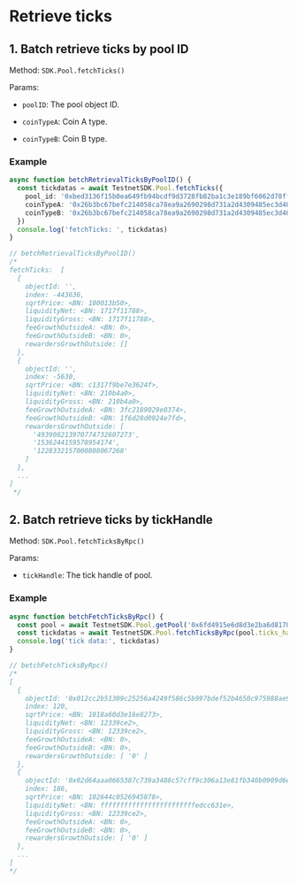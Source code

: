 # Retrieve ticks

## 1. Batch retrieve ticks by pool ID

Method: `SDK.Pool.fetchTicks()`

Params:

  + `poolID`: The pool object ID.

  + `coinTypeA`: Coin A type.

  + `coinTypeB`: Coin B type.

### Example

```typescript
async function betchRetrievalTicksByPoolID() {
  const tickdatas = await TestnetSDK.Pool.fetchTicks({
    pool_id: '0xbed3136f15b0ea649fb94bcdf9d3728fb82ba1c3e189bf6062d78ff547850054',
    coinTypeA: '0x26b3bc67befc214058ca78ea9a2690298d731a2d4309485ec3d40198063c4abc::usdt::USDT',
    coinTypeB: '0x26b3bc67befc214058ca78ea9a2690298d731a2d4309485ec3d40198063c4abc::cetus::CETUS',
  })
  console.log('fetchTicks: ', tickdatas)
}

// betchRetrievalTicksByPoolID()
/*
fetchTicks:  [
  {
    objectId: '',
    index: -443636,
    sqrtPrice: <BN: 100013b50>,
    liquidityNet: <BN: 1717f11788>,
    liquidityGross: <BN: 1717f11788>,
    feeGrowthOutsideA: <BN: 0>,
    feeGrowthOutsideB: <BN: 0>,
    rewardersGrowthOutside: []
  },
  {
    objectId: '',
    index: -5630,
    sqrtPrice: <BN: c1317f9be7e3624f>,
    liquidityNet: <BN: 210b4a0>,
    liquidityGross: <BN: 210b4a0>,
    feeGrowthOutsideA: <BN: 3fc2189029e0374>,
    feeGrowthOutsideB: <BN: 1f6d28d0924e7fd>,
    rewardersGrowthOutside: [
      '493908213970774732607273',
      '1536244159578954174',
      '1228332157000808067268'
    ]
  },
  ...
]
 */
```

## 2. Batch retrieve ticks by tickHandle

Method: `SDK.Pool.fetchTicksByRpc()`

Params:

  + `tickHandle`: The tick handle of pool.

### Example

```typescript
async function betchFetchTicksByRpc() {
  const pool = await TestnetSDK.Pool.getPool('0x6fd4915e6d8d3e2ba6d81787046eb948ae36fdfc75dad2e24f0d4aaa2417a416')
  const tickdatas = await TestnetSDK.Pool.fetchTicksByRpc(pool.ticks_handle)
  console.log('tick data:', tickdatas)
}

// betchFetchTicksByRpc()
/*
[
  {
    objectId: '0x012cc2b51309c25256a4249f586c5b997bdef52b4650c975988ae951083f3d07',
    index: 120,
    sqrtPrice: <BN: 1018a60d3e16e8273>,
    liquidityNet: <BN: 12339ce2>,
    liquidityGross: <BN: 12339ce2>,
    feeGrowthOutsideA: <BN: 0>,
    feeGrowthOutsideB: <BN: 0>,
    rewardersGrowthOutside: [ '0' ]
  },
  {
    objectId: '0x02d64aaa0665387c739a3488c57cff9c306a13e81fb340b0909d6e1f3339018d',
    index: 186,
    sqrtPrice: <BN: 102644c0526945878>,
    liquidityNet: <BN: ffffffffffffffffffffffffedcc631e>,
    liquidityGross: <BN: 12339ce2>,
    feeGrowthOutsideA: <BN: 0>,
    feeGrowthOutsideB: <BN: 0>,
    rewardersGrowthOutside: [ '0' ]
  },
  ...
]
*/
```
